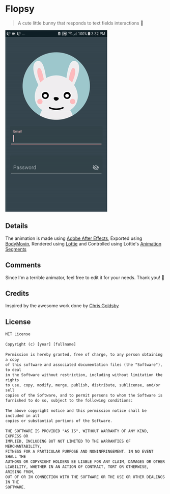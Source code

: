 # Flopsy
> A cute little bunny that responds to text fields interactions 🐰

![Demo gif](/art/demo_2.gif)

## Details
The animation is made using [Adobe After Effects](https://www.adobe.com/products/aftereffects.html), Exported using [BodyMovin](https://aescripts.com/bodymovin/),
Rendered using [Lottie](https://airbnb.design/lottie/) and Controlled using Lottie's [Animation Segments](http://airbnb.io/lottie/android/android.html#play-animation-segments)

## Comments
Since I'm a terrible animator, feel free to edit it for your needs.
Thank you! 🐰

## Credits
Inspired by the awesome work done by [Chris Goldsby](https://github.com/cgoldsby/LoginCritter)

## License

    MIT License

    Copyright (c) [year] [fullname]

    Permission is hereby granted, free of charge, to any person obtaining a copy
    of this software and associated documentation files (the "Software"), to deal
    in the Software without restriction, including without limitation the rights
    to use, copy, modify, merge, publish, distribute, sublicense, and/or sell
    copies of the Software, and to permit persons to whom the Software is
    furnished to do so, subject to the following conditions:
    
    The above copyright notice and this permission notice shall be included in all
    copies or substantial portions of the Software.
    
    THE SOFTWARE IS PROVIDED "AS IS", WITHOUT WARRANTY OF ANY KIND, EXPRESS OR
    IMPLIED, INCLUDING BUT NOT LIMITED TO THE WARRANTIES OF MERCHANTABILITY,
    FITNESS FOR A PARTICULAR PURPOSE AND NONINFRINGEMENT. IN NO EVENT SHALL THE
    AUTHORS OR COPYRIGHT HOLDERS BE LIABLE FOR ANY CLAIM, DAMAGES OR OTHER
    LIABILITY, WHETHER IN AN ACTION OF CONTRACT, TORT OR OTHERWISE, ARISING FROM,
    OUT OF OR IN CONNECTION WITH THE SOFTWARE OR THE USE OR OTHER DEALINGS IN THE
    SOFTWARE.